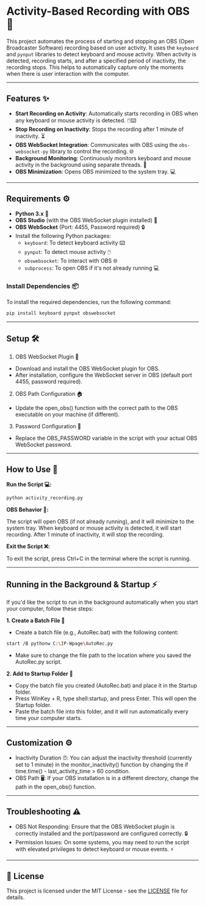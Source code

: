 # Activity-Based Recording with OBS 🎥

This project automates the process of starting and stopping an OBS (Open Broadcaster Software) recording based on user activity. It uses the `keyboard` and `pynput` libraries to detect keyboard and mouse activity. When activity is detected, recording starts, and after a specified period of inactivity, the recording stops. This helps to automatically capture only the moments when there is user interaction with the computer.

---

## Features ✨

- **Start Recording on Activity**: Automatically starts recording in OBS when any keyboard or mouse activity is detected. 🖱️⌨️
- **Stop Recording on Inactivity**: Stops the recording after 1 minute of inactivity. ⏳
- **OBS WebSocket Integration**: Communicates with OBS using the `obs-websocket-py` library to control the recording. 🌐
- **Background Monitoring**: Continuously monitors keyboard and mouse activity in the background using separate threads. 🔄
- **OBS Minimization**: Opens OBS minimized to the system tray. 💻

---

## Requirements ⚙️

- **Python 3.x** 🐍
- **OBS Studio** (with the OBS WebSocket plugin installed) 🎥
- **OBS WebSocket** (Port: 4455, Password required) 🔒
- Install the following Python packages:
  - `keyboard`: To detect keyboard activity ⌨️
  - `pynput`: To detect mouse activity 🖱️
  - `obswebsocket`: To interact with OBS 🌐
  - `subprocess`: To open OBS if it's not already running 💻

### Install Dependencies 📦

To install the required dependencies, run the following command:

```bash
pip install keyboard pynput obswebsocket
```

---

## Setup 🛠️
1. OBS WebSocket Plugin 🔌
- Download and install the OBS WebSocket plugin for OBS.
- After installation, configure the WebSocket server in OBS (default port 4455, password required).
2. OBS Path Configuration 🏠
- Update the open_obs() function with the correct path to the OBS executable on your machine (if different).
3. Password Configuration 🔑
- Replace the OBS_PASSWORD variable in the script with your actual OBS WebSocket password.

---

## How to Use 🚀

**Run the Script 💻:**
```bash
python activity_recording.py
```

**OBS Behavior 🎥:**

The script will open OBS (if not already running), and it will minimize to the system tray.
When keyboard or mouse activity is detected, it will start recording.
After 1 minute of inactivity, it will stop the recording.

**Exit the Script ❌:**

To exit the script, press Ctrl+C in the terminal where the script is running.

---

## Running in the Background & Startup ⚡
If you'd like the script to run in the background automatically when you start your computer, follow these steps:

**1. Create a Batch File 📑**
- Create a batch file (e.g., AutoRec.bat) with the following content:
```bash
start /B pythonw C:\IP-Wpage\AutoRec.py
```
- Make sure to change the file path to the location where you saved the AutoRec.py script.

**2. Add to Startup Folder 🔄**
- Copy the batch file you created (AutoRec.bat) and place it in the Startup folder.
- Press WinKey + R, type shell:startup, and press Enter. This will open the Startup folder.
- Paste the batch file into this folder, and it will run automatically every time your computer starts.

---

## Customization ⚙️

- Inactivity Duration ⏰: You can adjust the inactivity threshold (currently set to 1 minute) in the monitor_inactivity() function by changing the if time.time() - last_activity_time > 60 condition.
- OBS Path 🖥️: If your OBS installation is in a different directory, change the path in the open_obs() function.

---

## Troubleshooting ⚠️

- OBS Not Responding: Ensure that the OBS WebSocket plugin is correctly installed and the port/password are configured correctly. 🔒
- Permission Issues: On some systems, you may need to run the script with elevated privileges to detect keyboard or mouse events. ⚡

---

## 📝 License
This project is licensed under the MIT License - see the [LICENSE](LICENSE) file for details.

